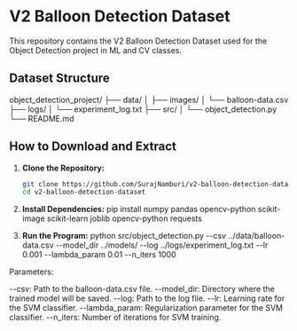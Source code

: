 # V2 Balloon Detection Dataset

This repository contains the V2 Balloon Detection Dataset used for the Object Detection project in ML and CV classes.

## Dataset Structure

object_detection_project/
├── data/
│   ├── images/
│   └── balloon-data.csv 
├── logs/
│   └── experiment_log.txt
├── src/
│   └── object_detection.py
└── README.md


## How to Download and Extract

1. **Clone the Repository:**
   ```bash
   git clone https://github.com/SurajNamburi/v2-balloon-detection-dataset.git
   cd v2-balloon-detection-dataset

2. **Install Dependencies:**
pip install numpy pandas opencv-python scikit-image scikit-learn joblib opencv-python requests


3. **Run the Program:**
   python src/object_detection.py --csv ../data/balloon-data.csv --model_dir ../models/ --log ../logs/experiment_log.txt --lr 0.001 --lambda_param 0.01 --n_iters 1000

Parameters:

--csv: Path to the balloon-data.csv file.
--model_dir: Directory where the trained model will be saved.
--log: Path to the log file.
--lr: Learning rate for the SVM classifier.
--lambda_param: Regularization parameter for the SVM classifier.
--n_iters: Number of iterations for SVM training.
